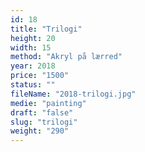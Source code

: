 ```yaml
---
id: 18
title: "Trilogi"
height: 20
width: 15
method: "Akryl på lærred"
year: 2018
price: "1500"
status: ""
fileName: "2018-trilogi.jpg"
medie: "painting"
draft: "false"
slug: "trilogi"
weight: "290"
---
```

